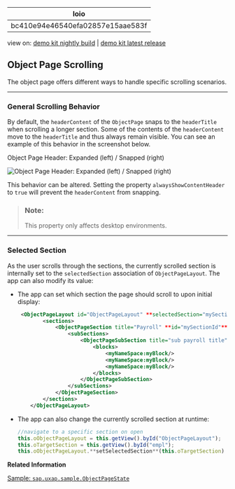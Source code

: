 <!-- loiobc410e94e46540efa02857e15aae583f -->

| loio |
| -----|
| bc410e94e46540efa02857e15aae583f |

<div id="loio">

view on: [demo kit nightly build](https://openui5nightly.hana.ondemand.com/#/topic/bc410e94e46540efa02857e15aae583f) | [demo kit latest release](https://openui5.hana.ondemand.com/#/topic/bc410e94e46540efa02857e15aae583f)</div>

## Object Page Scrolling

The object page offers different ways to handle specific scrolling scenarios.

***

### General Scrolling Behavior

By default, the `headerContent` of the `ObjectPage` snaps to the `headerTitle` when scrolling a longer section. Some of the contents of the `headerContent` move to the `headerTitle` and thus always remain visible. You can see an example of this behavior in the screenshot below.

   
  
<a name="loiobc410e94e46540efa02857e15aae583f__fig_hnb_cgm_cv"/>Object Page Header: Expanded \(left\) / Snapped \(right\)

 ![](loio1106798cda9a4eda858c4322b933579d_HiRes.png "Object Page Header: Expanded (left) / Snapped (right)") 

This behavior can be altered. Setting the property `alwaysShowContentHeader` to `true` will prevent the `headerContent` from snapping.

> ### Note:  
> This property only affects desktop environments.

***

### Selected Section

As the user scrolls through the sections, the currently scrolled section is internally set to the `selectedSection` association of `ObjectPageLayout`. The app can also modify its value:

-   The app can set which section the page should scroll to upon initial display:

    ``` xml
     <ObjectPageLayout id="ObjectPageLayout" **selectedSection="mySectionId"**>
            <sections>
                <ObjectPageSection title="Payroll" **id="mySectionId"**>
                    <subSections>
                        <ObjectPageSubSection title="sub payroll title">
                            <blocks>
                                <myNameSpace:myBlock/>
                                <myNameSpace:myBlock/>
                                <myNameSpace:myBlock/>
                            </blocks>
                        </ObjectPageSubSection>
                    </subSections>
                </ObjectPageSection>
            </sections>
        </ObjectPageLayout>
    ```

-   The app can also change the currently scrolled section at runtime:

    ``` js
    //navigate to a specific section on open
    this.oObjectPageLayout = this.getView().byId("ObjectPageLayout");
    this.oTargetSection = this.getView().byId("empl");
    this.oObjectPageLayout.**setSelectedSection**(this.oTargetSection)
    ```


**Related Information**  


[Sample: `sap.uxap.sample.ObjectPageState`](https://openui5.hana.ondemand.com/explored.html#/sample/sap.uxap.sample.ObjectPageState/preview)

